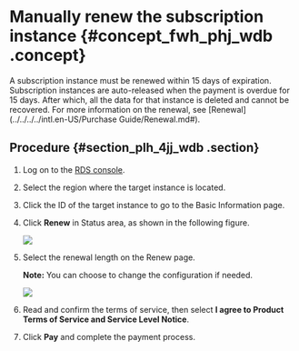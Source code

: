 # Manually renew the subscription instance {#concept_fwh_phj_wdb .concept}

A subscription instance must be renewed within 15 days of expiration. Subscription instances are auto-released when the payment is overdue for 15 days. After which, all the data for that instance is deleted and cannot be recovered. For more information on the renewal, see [Renewal](../../../../intl.en-US/Purchase Guide/Renewal.md#).

## Procedure {#section_plh_4jj_wdb .section}

1.  Log on to the [RDS console](https://rds.console.aliyun.com/).
2.  Select the region where the target instance is located.
3.  Click the ID of the target instance to go to the Basic Information page.
4.  Click **Renew** in Status area, as shown in the following figure.

    ![](http://static-aliyun-doc.oss-cn-hangzhou.aliyuncs.com/assets/img/7889/3027_en-US.png)

5.  Select the renewal length on the Renew page.

    **Note:** You can choose to change the configuration if needed.

    ![](images/3028_en-US.png)

6.  Read and confirm the terms of service, then select **I agree to Product Terms of Service and Service Level Notice**.
7.  Click **Pay** and complete the payment process.


